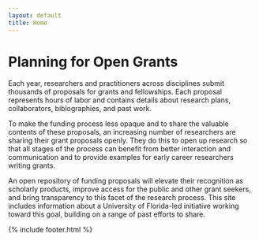 ```yaml
---
layout: default
title: Home
---
```


<h1>Planning for Open Grants</h1>

Each year, researchers and practitioners across disciplines submit thousands of proposals for grants and fellowships. Each proposal represents hours of labor and contains details about research plans, collaborators, biblographies, and past work. 

To make the funding process less opaque and to share the valuable contents of these proposals, an increasing number of researchers are sharing their grant proposals openly. They do this to open up research so that all stages of the process can benefit from better interaction and communication and to provide examples for early career researchers writing grants. 

An open repository of funding proposals will elevate their recognition as scholarly products, improve access for the public and other grant seekers, and bring transparency to this facet of the research process. This site includes information about a University of Florida-led initiative working toward this goal, building on a range of past efforts to share.



{% include footer.html %}

